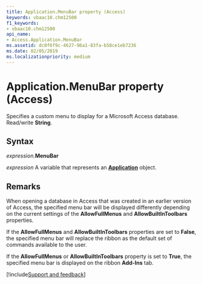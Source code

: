 ```yaml
---
title: Application.MenuBar property (Access)
keywords: vbaac10.chm12500
f1_keywords:
- vbaac10.chm12500
api_name:
- Access.Application.MenuBar
ms.assetid: dc0f6f9c-4627-96a1-83fa-b58ce1eb7236
ms.date: 02/05/2019
ms.localizationpriority: medium
---
```



# Application.MenuBar property (Access)

Specifies a custom menu to display for a Microsoft Access database. Read/write **String**.


## Syntax

_expression_.**MenuBar**

_expression_ A variable that represents an **[Application](Access.Application.md)** object.


## Remarks

When opening a database in Access that was created in an earlier version of Access, the specified menu bar will be displayed differently depending on the current settings of the **AllowFullMenus** and **AllowBuiltInToolbars** properties. 

If the **AllowFullMenus** and **AllowBuiltInToolbars** properties are set to **False**, the specified menu bar will replace the ribbon as the default set of commands available to the user. 

If the **AllowFullMenus** or **AllowBuiltInToolbars** property is set to **True**, the specified menu bar is displayed on the ribbon **Add-Ins** tab.




[!include[Support and feedback](~/includes/feedback-boilerplate.md)]
